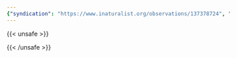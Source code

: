 ```yaml
---
{"syndication": "https://www.inaturalist.org/observations/137378724", "date": "2022-10-02T16:41:21-04:00", "taxon": {"name": "Alnus glutinosa", "common_name": "common alder"}, "quality_grade": "needs_id", "identifications_most_agree": false, "species_guess": "European alder", "identifications_most_disagree": false, "captive": false, "project_ids": [4034], "community_taxon_id": null, "geojson": {"type": "Point", "coordinates": [-75.2414902778, 43.1204555556]}, "owners_identification_from_vision": true, "identifications_count": 0, "obscured": false, "num_identification_agreements": 0, "num_identification_disagreements": 0, "place_guess": "Marcy, NY 13403, USA", "photos": [{"id": 234621803, "license_code": "cc-by-nc", "original_dimensions": {"width": 1536, "height": 2048}, "url": "https://inaturalist-open-data.s3.amazonaws.com/photos/234621803/square.jpeg", "attribution": "(c) Brandon Rozek, some rights reserved (CC BY-NC)", "flags": []}]}
---
```

{{< unsafe >}}

{{< /unsafe >}}
